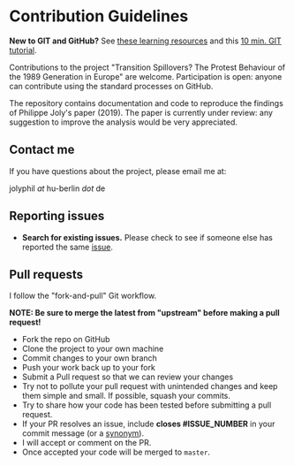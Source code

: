 # Contribution Guidelines

**New to GIT and GitHub?** See [these learning resources](https://help.github.com/articles/git-and-github-learning-resources/) and this [10 min. GIT tutorial](https://try.github.io/levels/1/challenges/1).

Contributions to the project "Transition Spillovers? The Protest Behaviour of the 1989 Generation in Europe" are welcome. Participation is open: anyone can contribute using the standard processes on GitHub.

The repository contains documentation and code to reproduce the findings of Philippe Joly's paper (2019). The paper is currently under review: any suggestion to improve the analysis would be very appreciated. 


## Contact me

If you have questions about the project, please email me at: 

jolyphil _at_ hu-berlin _dot_ de


## Reporting issues

- **Search for existing issues.** Please check to see if someone else has reported the same [issue](https://github.com/jolyphil/transition-spillovers/issues).


## Pull requests

I follow the "fork-and-pull" Git workflow.

**NOTE: Be sure to merge the latest from "upstream" before making a pull request!**

- Fork the repo on GitHub
- Clone the project to your own machine
- Commit changes to your own branch
- Push your work back up to your fork
- Submit a Pull request so that we can review your changes
- Try not to pollute your pull request with unintended changes and keep them simple and small. If possible, squash your commits.
- Try to share how your code has been tested before submitting a pull request.
- If your PR resolves an issue, include **closes #ISSUE_NUMBER** in your commit message (or a [synonym](https://help.github.com/articles/closing-issues-via-commit-messages)).
- I will accept or comment on the PR.
- Once accepted your code will be merged to `master`.

